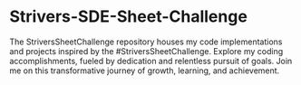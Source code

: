 # Strivers-SDE-Sheet-Challenge
The StriversSheetChallenge repository houses my code implementations and projects inspired by the #StriversSheetChallenge. Explore my coding accomplishments, fueled by dedication and relentless pursuit of goals. Join me on this transformative journey of growth, learning, and achievement.
